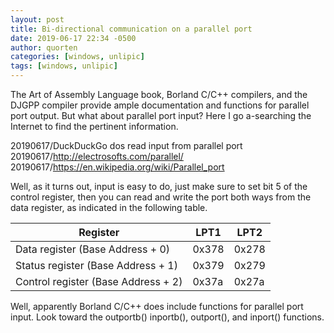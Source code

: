 ```yaml
---
layout: post
title: Bi-directional communication on a parallel port
date: 2019-06-17 22:34 -0500
author: quorten
categories: [windows, unlipic]
tags: [windows, unlipic]
---
```


The Art of Assembly Language book, Borland C/C++ compilers, and the
DJGPP compiler provide ample documentation and functions for parallel
port output.  But what about parallel port input?  Here I go
a-searching the Internet to find the pertinent information.

20190617/DuckDuckGo dos read input from parallel port  
20190617/http://electrosofts.com/parallel/  
20190617/https://en.wikipedia.org/wiki/Parallel_port

Well, as it turns out, input is easy to do, just make sure to set bit
5 of the control register, then you can read and write the port both
ways from the data register, as indicated in the following table.

|  Register   	   	     	|	LPT1 |	LPT2 |
| ---------			|	---- |	---- |
| Data register (Base Address + 0) |	0x378 |	0x278 |
| Status register (Base Address + 1) |	0x379 |	0x279 |
| Control register (Base Address + 2) |	0x37a |	0x27a |

Well, apparently Borland C/C++ does include functions for parallel
port input.  Look toward the outportb() inportb(), outport(), and
inport() functions.
